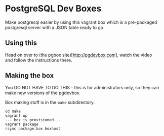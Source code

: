 # PostgreSQL Dev Boxes

Make postgresql easier by using this vagrant box which is a
pre-packaged postgresql server with a JSON table ready to go.

## Using this

Head on over to (the pgbox site)[http://pgdevbox.com], watch the video
and follow the instructions there.

## Making the box

You DO NOT HAVE TO DO THIS - this is for administrators only, so they
can make new versions of the pgdevbox.

Box making stuff is in the ````make```` subdirectory.

````
cd make
vagrant up
... box is provisioned...
vagrant package
rsync package.box boxhost
````

